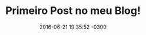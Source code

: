 ---
layout: post
title:  "Primeiro Post no meu Blog!"
date:   2016-06-21 19:35:52 -0300
categories: jekyll
abstract-image: "/assets/img/blog02.jpg"
permalink: "/blog/post/:year/:month/:day/:title.html"
---
